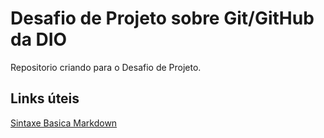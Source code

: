 # Desafio de Projeto sobre Git/GitHub da DIO
Repositorio criando para o Desafio de Projeto. 

## Links úteis
[Sintaxe Basica Markdown](https://www.markdownguide.org/basic-syntax/)
